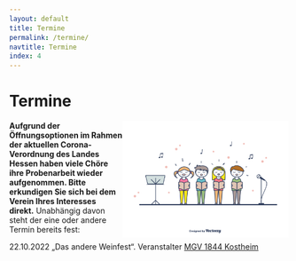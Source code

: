 ```yaml
---
layout: default
title: Termine
permalink: /termine/
navtitle: Termine
index: 4
---
```

# Termine
<img style="width: 300px; float: right;" alt="Chor" src="/Saengerkreis/choir4.svg">

**Aufgrund der Öffnungsoptionen im Rahmen der aktuellen Corona-Verordnung des Landes Hessen haben viele Chöre ihre Probenarbeit wieder aufgenommen. Bitte erkundigen Sie sich bei dem Verein Ihres Interesses direkt.**
Unabhängig davon steht der eine oder andere Termin bereits fest:

22.10.2022 „Das andere Weinfest“. Veranstalter [MGV 1844 Kostheim](https://mgv1844.de/)
<br><br><br><br><br><br><br><br><br><br><br>
